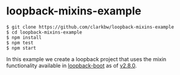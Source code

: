 # loopback-mixins-example

```
$ git clone https://github.com/clarkbw/loopback-mixins-example
$ cd loopback-mixins-example
$ npm install
$ npm test
$ npm start
```

In this example we create a loopback project that uses the mixin functionality available in [loopback-boot](https://github.com/strongloop/loopback-boot/) as of [v2.8.0](https://github.com/strongloop/loopback-boot/tree/v2.8.0).
